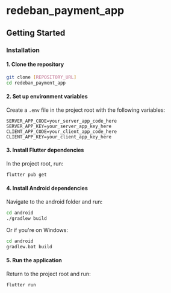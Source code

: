 # redeban_payment_app

## Getting Started


### Installation

#### 1. Clone the repository

```bash
git clone [REPOSITORY_URL]
cd redeban_payment_app
```

#### 2. Set up environment variables

Create a `.env` file in the project root with the following variables:

```env
SERVER_APP_CODE=your_server_app_code_here
SERVER_APP_KEY=your_server_app_key_here
CLIENT_APP_CODE=your_client_app_code_here
CLIENT_APP_KEY=your_client_app_key_here
```


#### 3. Install Flutter dependencies

In the project root, run:

```bash
flutter pub get
```

#### 4. Install Android dependencies

Navigate to the android folder and run:

```bash
cd android
./gradlew build
```

Or if you're on Windows:

```bash
cd android
gradlew.bat build
```

#### 5. Run the application

Return to the project root and run:

```bash
flutter run
```
